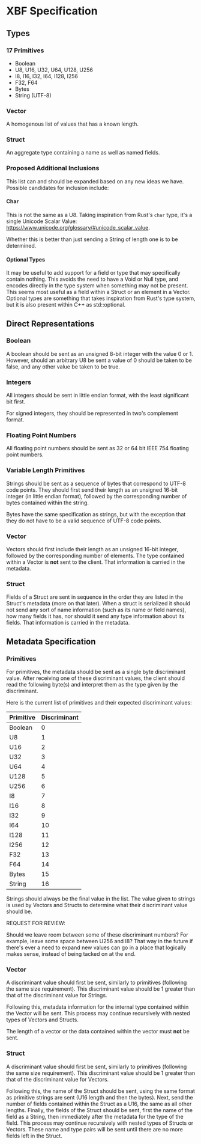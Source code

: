 # XBF Specification

## Types

### 17 Primitives

- Boolean
- U8, U16, U32, U64, U128, U256
- I8, I16, I32, I64, I128, I256
- F32, F64
- Bytes
- String (UTF-8)

### Vector

A homogenous list of values that has a known length.

### Struct

An aggregate type containing a name as well as named fields.

### Proposed Additional Inclusions

This list can and should be expanded based on any new ideas we have. Possible
candidates for inclusion include:

#### Char

This is not the same as a U8. Taking inspiration from Rust's `char` type, it's a
single Unicode Scalar Value:
<https://www.unicode.org/glossary/#unicode_scalar_value>.

Whether this is better than just sending a String of length one is to be
determined.

#### Optional Types

It may be useful to add support for a field or type that may specifically
contain nothing. This avoids the need to have a Void or Null type, and encodes
directly in the type system when something may not be present. This seems most
useful as a field within a Struct or an element in a Vector. Optional types are
something that takes inspiration from Rust's type system, but it is also present
within C++ as std::optional.

## Direct Representations

### Boolean

A boolean should be sent as an unsigned 8-bit integer with the value 0 or 1.
However, should an arbitrary U8 be sent a value of 0 should be taken to be
false, and any other value be taken to be true.

### Integers

All integers should be sent in little endian format, with the least significant
bit first.

For signed integers, they should be represented in two's complement format.

### Floating Point Numbers

All floating point numbers should be sent as 32 or 64 bit IEEE 754 floating
point numbers.

### Variable Length Primitives

Strings should be sent as a sequence of bytes that correspond to UTF-8 code
points. They should first send their length as an unsigned 16-bit integer (in
little endian format), followed by the corresponding number of bytes contained
within the string.

Bytes have the same specification as strings, but with the exception that they
do not have to be a valid sequence of UTF-8 code points.

### Vector

Vectors should first include their length as an unsigned 16-bit integer,
followed by the corresponding number of elements. The type contained within a
Vector is **not** sent to the client. That information is carried in the
metadata.

### Struct

Fields of a Struct are sent in sequence in the order they are listed in the
Struct's metadata (more on that later). When a struct is serialized it should
not send any sort of name information (such as its name or field names), how
many fields it has, nor should it send any type information about its fields.
That information is carried in the metadata.

## Metadata Specification

### Primitives

For primitives, the metadata should be sent as a single byte discriminant value.
After receiving one of these discriminant values, the client should read the
following byte(s) and interpret them as the type given by the discriminant.

Here is the current list of primitives and their expected discriminant values:

| Primitive | Discriminant |
| --------- | ------------ |
| Boolean   | 0            |
| U8        | 1            |
| U16       | 2            |
| U32       | 3            |
| U64       | 4            |
| U128      | 5            |
| U256      | 6            |
| I8        | 7            |
| I16       | 8            |
| I32       | 9            |
| I64       | 10           |
| I128      | 11           |
| I256      | 12           |
| F32       | 13           |
| F64       | 14           |
| Bytes     | 15           |
| String    | 16           |

Strings should always be the final value in the list. The value given to strings
is used by Vectors and Structs to determine what their discriminant value should
be.

REQUEST FOR REVIEW:

Should we leave room between some of these discriminant numbers? For example,
leave some space between U256 and I8? That way in the future if there's ever a
need to expand new values can go in a place that logically makes sense, instead
of being tacked on at the end.

### Vector

A discriminant value should first be sent, similarly to primitives (following
the same size requirement). This discriminant value should be 1 greater than
that of the discriminant value for Strings.

Following this, metadata information for the internal type contained within the
Vector will be sent. This process may continue recursively with nested types of
Vectors and Structs.

The length of a vector or the data contained within the vector must **not** be
sent.

### Struct

A discriminant value should first be sent, similarly to primitives (following
the same size requirement). This discriminant value should be 1 greater than
that of the discriminant value for Vectors.

Following this, the name of the Struct should be sent, using the same format as
primitive strings are sent (U16 length and then the bytes). Next, send the
number of fields contained within the Struct as a U16, the same as all other
lengths. Finally, the fields of the Struct should be sent, first the name of the
field as a String, then immediately after the metadata for the type of the
field. This process may continue recursively with nested types of Structs or
Vectors. These name and type pairs will be sent until there are no more fields
left in the Struct.
